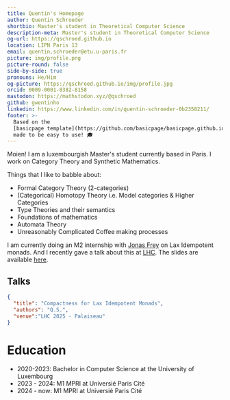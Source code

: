 ```yaml
---
title: Quentin's Homepage
author: Quentin Schroeder
shortbio: Master's student in Theoretical Computer Science
description-meta: Master's student in Theoretical Computer Science
og-url: https://qschroed.github.io
location: LIPN Paris 13
email: quentin.schroeder@etu.u-paris.fr
picture: img/profile.png
picture-round: false
side-by-side: true
pronouns: He/Him
og-picture: https://qschroed.github.io/img/profile.jpg
orcid: 0009-0001-8382-8158
mastodon: https://mathstodon.xyz/@qschroed
github: gwentinho
linkedin: https://www.linkedin.com/in/quentin-schroeder-0b2358211/
footer: >-
  Based on the
  [basicpage template](https://github.com/basicpage/basicpage.github.io),
  made to be easy to use! 🎓
---
```


Moien! I am a luxembourgish Master's student currently based in Paris. I work on Category Theory and Synthetic Mathematics.

Things that I like to babble about:
- Formal Category Theory (2-categories)
- (Categorical) Homotopy Theory i.e. Model categories & Higher Categories
- Type Theories and their semantics
- Foundations of mathematics
- Automata Theory
- Unreasonably Complicated Coffee making processes

I am currently doing an M2 internship with [Jonas Frey](https://sites.google.com/site/jonasfreysite/) on Lax Idempotent monads. And I recently gave a talk about this at [LHC](https://smimram.gitlabpages.inria.fr/lhc/journees/2025/01/01/journees.html). The slides are available [here](https://gwentinho.github.io/files/talk-lhc.pdf).

## Talks

``` json {.papers}
{
  "title": "Compactness for Lax Idempotent Monads",
  "authors": "Q.S.",
  "venue":"LHC 2025 - Palaiseau"
}
```

# Education

- 2020-2023: Bachelor in Computer Science at the University of Luxembourg
- 2023 - 2024: M1 MPRI at Universié Paris Cité 
- 2024 - now: M1 MPRI at Universié Paris Cité 
